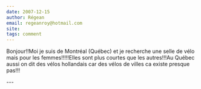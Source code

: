 ```yaml
---
date: 2007-12-15
author: Régean
email: regeanroy@hotmail.com
site: 
tags: comment
---
```


<p>Bonjour!!Moi je suis de Montréal (Québec) et je recherche une selle de vélo mais pour les femmes!!!!!Elles sont plus courtes que les autres!!!Au Québec aussi on dit des vélos hollandais  car des vélos de villes ca existe presque pas!!!</p>
---